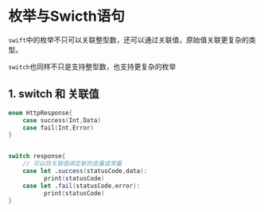 # 枚举与Swicth语句

`swift`中的枚举不只可以关联整型数，还可以通过关联值，原始值关联更复杂的类型。

`switch`也同样不只是支持整型数，也支持更复杂的枚举


## 1. switch 和 关联值

```swift
enum HttpResponse{
    case success(Int,Data)
    case fail(Int,Error)
}


switch response{
    // 可以将关联值绑定新的变量或常量
    case let .success(statusCode,data):
          print(statusCode)
    case let .fail(statusCode,error):
          print(statusCode)
}

```